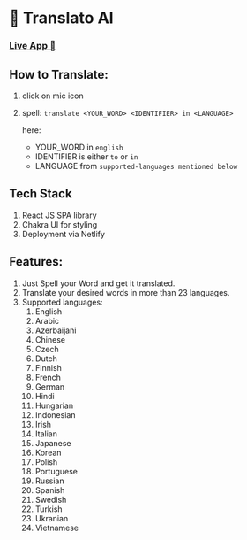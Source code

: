 # 🤖 Translato AI

### [Live App 🚀](https://translato-ai.netlify.app)

## How to Translate:

1. click on mic icon
2. spell: `translate <YOUR_WORD> <IDENTIFIER> in <LANGUAGE>`

   here:

   - YOUR_WORD in `english`
   - IDENTIFIER is either `to` or `in`
   - LANGUAGE from `supported-languages mentioned below`

## Tech Stack

1. React JS SPA library
2. Chakra UI for styling
3. Deployment via Netlify

## Features:

1. Just Spell your Word and get it translated.
2. Translate your desired words in more than 23 languages.
3. Supported languages:
   1. English
   2. Arabic
   3. Azerbaijani
   4. Chinese
   5. Czech
   6. Dutch
   7. Finnish
   8. French
   9. German
   10. Hindi
   11. Hungarian
   12. Indonesian
   13. Irish
   14. Italian
   15. Japanese
   16. Korean
   17. Polish
   18. Portuguese
   19. Russian
   20. Spanish
   21. Swedish
   22. Turkish
   23. Ukranian
   24. Vietnamese
